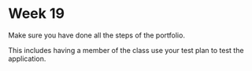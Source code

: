 # Week 19

Make sure you have done all the steps of the portfolio.

This includes having a member of the class use your test plan to test the application.



